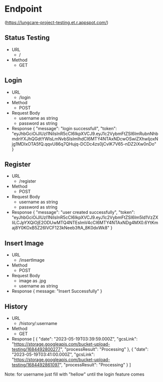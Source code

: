 # Endpoint
(https://lungcare-project-testing.et.r.appspot.com/)

## Status Testing
- URL
    - /
- Method
    - GET

## Login
- URL
    - /login
- Method
    - POST
- Request Body
    - username as string
    - password as string
- Response {
    "message": "login successfull",
    "token": "eyJhbGciOiJIUzI1NiIsInR5cCI6IkpXVCJ9.eyJ1c2VybmFtZSI6ImRubnNhbmdnYXJhQGdtYWlsLmNvbSIsImlhdCI6MTY4NTAxNDcwOSwiZXhwIjoxNjg1MDIxOTA5fQ.qqvU86q7QHujq-DCDc4zs0jCvIK7V65-nDZ2iXw0nDo"
}

## Register
- URL
    - /register
- Method
    - POST
- Request Body
    - username as string
    - password as string
- Response {
    "message": "user created successfully",
    "token": "eyJhbGciOiJIUzI1NiIsInR5cCI6IkpXVCJ9.eyJ1c2VybmFtZSI6Im5ld1VzZXIiLCJpYXQiOjE2ODUwMTQ4NTEsImV4cCI6MTY4NTAxNDg4MX0.6YtKmaj8Y0KOxB5Z26IVCF123kNeeb3ftA_8K0dxWk8"
}

## Insert Image
- URL
    - /insertImage
- Method
    - POST
- Request Body
    - image as .jpg
    - username as string
- Response
{
    message: "Insert Successfully"
}

## History
- URL
    - /history/:username
- Method
    - GET
- Response
[
    {
        "date": "2023-05-19T03:39:59.000Z",
        "gcsLink": "https://storage.googleapis.com/bucket-upload-testing/1684492800277",
        "processResult": "Processing"
    },
    {
        "date": "2023-05-19T03:41:00.000Z",
        "gcsLink": "https://storage.googleapis.com/bucket-upload-testing/1684492861097",
        "processResult": "Processing"
    }
]

Note: for username just fill with "hellow" until the login feature comes